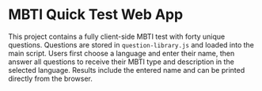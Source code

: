 # MBTI Quick Test Web App

This project contains a fully client-side MBTI test with forty unique questions. Questions are stored in `question-library.js` and loaded into the main script. Users first choose a language and enter their name, then answer all questions to receive their MBTI type and description in the selected language. Results include the entered name and can be printed directly from the browser.
